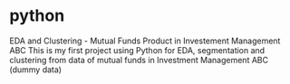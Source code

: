 # python
EDA and Clustering - Mutual Funds Product in Investement Management ABC
This is my first project using Python for EDA, segmentation and clustering from data of mutual funds in Investment Management ABC (dummy data)


